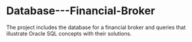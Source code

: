# Database---Financial-Broker
The project includes the database for a financial broker and queries that illustrate Oracle SQL concepts with their solutions.
